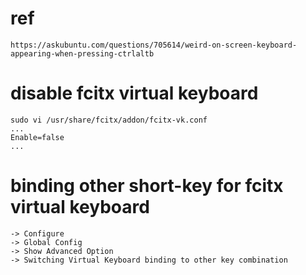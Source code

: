 # ref
```
https://askubuntu.com/questions/705614/weird-on-screen-keyboard-appearing-when-pressing-ctrlaltb
```

# disable fcitx virtual keyboard
```
sudo vi /usr/share/fcitx/addon/fcitx-vk.conf 
...
Enable=false
...
```

# binding other short-key for fcitx virtual keyboard
```
-> Configure
-> Global Config
-> Show Advanced Option
-> Switching Virtual Keyboard binding to other key combination
```
